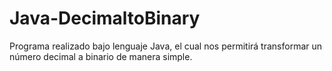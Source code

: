 # Java-DecimaltoBinary
Programa realizado bajo lenguaje Java, el cual nos permitirá transformar un número decimal a binario de manera simple.
